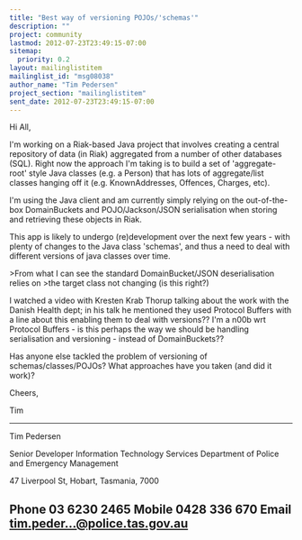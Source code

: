 ```yaml
---
title: "Best way of versioning POJOs/'schemas'"
description: ""
project: community
lastmod: 2012-07-23T23:49:15-07:00
sitemap:
  priority: 0.2
layout: mailinglistitem
mailinglist_id: "msg08038"
author_name: "Tim Pedersen"
project_section: "mailinglistitem"
sent_date: 2012-07-23T23:49:15-07:00
---
```



Hi All,

I'm working on a Riak-based Java project that involves creating a central 
repository of data (in Riak) aggregated from a number of other databases (SQL). 
Right now the approach I'm taking is to build a set of 'aggregate-root' style 
Java classes (e.g. a Person) that has lots of aggregate/list classes hanging 
off it (e.g. KnownAddresses, Offences, Charges, etc).

I'm using the Java client and am currently simply relying on the out-of-the-box 
DomainBuckets and POJO/Jackson/JSON serialisation when storing and retrieving 
these objects in Riak.

This app is likely to undergo (re)development over the next few years - with 
plenty of changes to the Java class 'schemas', and thus a need to deal with 
different versions of java classes over time.

&gt;From what I can see the standard DomainBucket/JSON deserialisation relies on 
&gt;the target class not changing (is this right?)

I watched a video with Kresten Krab Thorup talking about the work with the 
Danish Health dept; in his talk he mentioned they used Protocol Buffers with a 
line about this enabling them to deal with versions?? I'm a n00b wrt Protocol 
Buffers - is this perhaps the way we should be handling serialisation and 
versioning - instead of DomainBuckets??

Has anyone else tackled the problem of versioning of schemas/classes/POJOs? 
What approaches have you taken (and did it work)?

Cheers,

Tim


---------------------------------------------------------------------------------
Tim Pedersen

Senior Developer
Information Technology Services
Department of Police and Emergency Management

47 Liverpool St, Hobart, Tasmania, 7000

Phone 03 6230 2465
Mobile 0428 336 670
Email tim.peder...@police.tas.gov.au
----------------------------------------------------------------------------------

